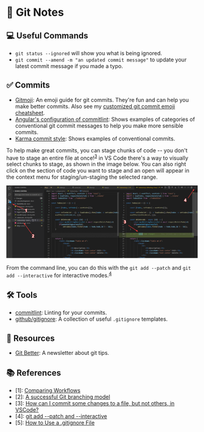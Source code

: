 # 📓 Git Notes

## 💻 Useful Commands
- `git status --ignored` will show you what is being ignored.
- `git commit --amend -m "an updated commit message"` to update your latest commit message if you made a typo.

## ✅ Commits
- [Gitmoji](https://gitmoji.dev/): An emoji guide for git commits. They're fun and can help you make better commits. Also see my [customized git commit emoji cheatsheet](git-commit-emoji.md).
- [Angular's configuration of commitlint](https://github.com/conventional-changelog/commitlint/tree/master/@commitlint/config-conventional#type-enum): Shows examples of categories of conventional git commit messages to help you make more sensible commits.
- [Karma commit style](https://karma-runner.github.io/0.10/dev/git-commit-msg.html): Shows examples of conventional commits.

To help make great commits, you can stage chunks of code -- you don't have to stage an entire file at once!<sup>[3](#references)</sup> in VS Code there's a way to visually select chunks to stage, as shown in the image below. You can also right click on the section of code you want to stage and an open will appear in the context menu for staging/un-staging the selected range.

![Image showing how to use interactive staging mode through VS Code interface](images/git/2021-08-24-19-03-02.png)

From the command line, you can do this with the `git add --patch` and `git add --interactive` for interactive modes.<sup>[4](#references)</sup>

## 🛠️ Tools
- [commitlint](https://github.com/conventional-changelog/commitlint): Linting for your commits.
- [github/gitignore](https://github.com/github/gitignore): A collection of useful `.gitignore` templates.

## 📙 Resources
- [Git Better](https://gitbetter.substack.com/): A newsletter about git tips.

## 📚 References
- [1]: [Comparing Workflows](https://www.atlassian.com/git/tutorials/comparing-workflows)
- [2]: [A successful Git branching model](https://nvie.com/posts/a-successful-git-branching-model/)
- [3]: [How can I commit some changes to a file, but not others, in VSCode?](https://stackoverflow.com/questions/34730585/how-can-i-commit-some-changes-to-a-file-but-not-others-in-vscode)
- [4]: [git add --patch and --interactive](https://nuclearsquid.com/writings/git-add/)
- [5]: [How to Use a .gitignore File](https://www.pluralsight.com/guides/how-to-use-gitignore-file)
